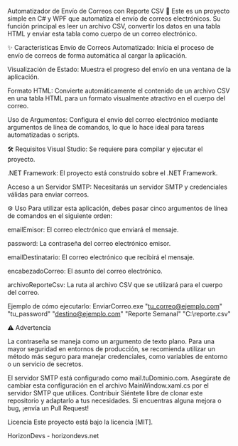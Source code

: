 Automatizador de Envío de Correos con Reporte CSV 🚀
Este es un proyecto simple en C# y WPF que automatiza el envío de correos electrónicos. Su función principal es leer un archivo CSV, convertir los datos en una tabla HTML y enviar esta tabla como cuerpo de un correo electrónico.

✨ Características
Envío de Correos Automatizado: Inicia el proceso de envío de correos de forma automática al cargar la aplicación.

Visualización de Estado: Muestra el progreso del envío en una ventana de la aplicación.

Formato HTML: Convierte automáticamente el contenido de un archivo CSV en una tabla HTML para un formato visualmente atractivo en el cuerpo del correo.

Uso de Argumentos: Configura el envío del correo electrónico mediante argumentos de línea de comandos, lo que lo hace ideal para tareas automatizadas o scripts.

🛠️ Requisitos
Visual Studio: Se requiere para compilar y ejecutar el proyecto.

.NET Framework: El proyecto está construido sobre el .NET Framework.

Acceso a un Servidor SMTP: Necesitarás un servidor SMTP y credenciales válidas para enviar correos.

⚙️ Uso
Para utilizar esta aplicación, debes pasar cinco argumentos de línea de comandos en el siguiente orden:

emailEmisor: El correo electrónico que enviará el mensaje.

password: La contraseña del correo electrónico emisor.

emailDestinatario: El correo electrónico que recibirá el mensaje.

encabezadoCorreo: El asunto del correo electrónico.

archivoReporteCsv: La ruta al archivo CSV que se utilizará para el cuerpo del correo.

Ejemplo de cómo ejecutarlo:
EnviarCorreo.exe "tu_correo@ejemplo.com" "tu_password" "destino@ejemplo.com" "Reporte Semanal" "C:\reporte.csv"


⚠️ Advertencia

La contraseña se maneja como un argumento de texto plano.
Para una mayor seguridad en entornos de producción, se recomienda utilizar un método más seguro para manejar credenciales, como variables de entorno o un servicio de secretos.

El servidor SMTP está configurado como mail.tuDominio.com. Asegúrate de cambiar esta configuración en el archivo MainWindow.xaml.cs por el servidor SMTP que utilices.
Contribuir
Siéntete libre de clonar este repositorio y adaptarlo a tus necesidades. Si encuentras alguna mejora o bug, ¡envía un Pull Request!

Licencia
Este proyecto está bajo la licencia [MIT].

HorizonDevs - horizondevs.net